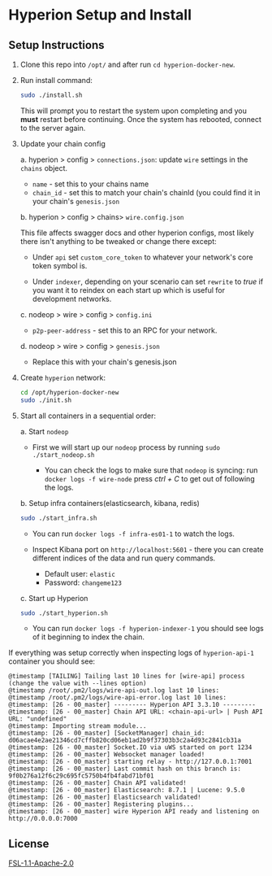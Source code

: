 # Hyperion Setup and Install

## Setup Instructions

1. Clone this repo into `/opt/` and after run `cd hyperion-docker-new`.
2. Run install command:

    ```sh
    sudo ./install.sh
    ```

    This will prompt you to restart the system upon completing and you **must** restart before continuing.
    Once the system has rebooted, connect to the server again.

3. Update your chain config

    a. hyperion > config > `connections.json`: update `wire` settings in the `chains` object.

    - `name` - set this to your chains name
    - `chain_id` - set this to match your chain's chainId (you could find it in your chain's `genesis.json`

    b. hyperion > config > chains> ```wire.config.json```

    This file affects swagger docs and other hyperion configs, most likely there isn't anything to be tweaked or change there except:

    - Under `api` set `custom_core_token` to whatever your network's core token symbol is.

    - Under `indexer`, depending on your scenario can set `rewrite` to *true* if you want it to reindex on each start up which is useful for development networks.

    c. nodeop > wire > config > `config.ini`

    - `p2p-peer-address` - set this to an RPC for your network.

    d. nodeop > wire > config > ```genesis.json```

    - Replace this with your chain's genesis.json

4. Create `hyperion` network:

     ```sh
     cd /opt/hyperion-docker-new
     sudo ./init.sh
     ```

5. Start all containers in a sequential order:

    a. Start `nodeop`

    - First we will start up our `nodeop` process by running ```sudo ./start_nodeop.sh```

      - You can check the logs to make sure that `nodeop` is syncing:  run ```docker logs -f wire-node``` press *ctrl + C* to get out of following the logs.

    b. Setup infra containers(elasticsearch, kibana, redis)

     ```sh
     sudo ./start_infra.sh
     ```

     - You can run ```docker logs -f infra-es01-1``` to watch the logs.
     - Inspect Kibana port on `http://localhost:5601` - there you can create different indices of the data and run query commands.

       - Default user: `elastic`
       - Password: `changeme123`

    c. Start up Hyperion

     ```sh
     sudo ./start_hyperion.sh
     ```

     - You can run ```docker logs -f hyperion-indexer-1``` you should see logs of it beginning to index the chain.

If everything was setup correctly when inspecting logs of `hyperion-api-1` container you should see:

```log
@timestamp [TAILING] Tailing last 10 lines for [wire-api] process (change the value with --lines option)
@timestamp /root/.pm2/logs/wire-api-out.log last 10 lines:
@timestamp /root/.pm2/logs/wire-api-error.log last 10 lines:
@timestamp: [26 - 00_master] --------- Hyperion API 3.3.10 ---------
@timestamp: [26 - 00_master] Chain API URL: <chain-api-url> | Push API URL: "undefined"
@timestamp: Importing stream module...
@timestamp: [26 - 00_master] [SocketManager] chain_id: d06acae4e2ae21346cd7cffb820cd06eb1ad2b9f37303b3c2a4d93c2841cb31a
@timestamp: [26 - 00_master] Socket.IO via uWS started on port 1234
@timestamp: [26 - 00_master] Websocket manager loaded!
@timestamp: [26 - 00_master] starting relay - http://127.0.0.1:7001
@timestamp: [26 - 00_master] Last commit hash on this branch is: 9f0b276a12f6c29c695fc5750b4fb4fabd71bf01
@timestamp: [26 - 00_master] Chain API validated!
@timestamp: [26 - 00_master] Elasticsearch: 8.7.1 | Lucene: 9.5.0
@timestamp: [26 - 00_master] Elasticsearch validated!
@timestamp: [26 - 00_master] Registering plugins...
@timestamp: [26 - 00_master] wire Hyperion API ready and listening on http://0.0.0.0:7000
```

## License

[FSL-1.1-Apache-2.0](./LICENSE.md)
